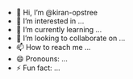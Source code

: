- 👋 Hi, I’m @kiran-opstree
- 👀 I’m interested in ...
- 🌱 I’m currently learning ...
- 💞️ I’m looking to collaborate on ...
- 📫 How to reach me ...
- 😄 Pronouns: ...
- ⚡ Fun fact: ...

<!---
kiran-opstree/kiran-opstree is a ✨ special ✨ repository because its `README.md` (this file) appears on your GitHub profile.
You can click the Preview link to take a look at your changes.
--->
